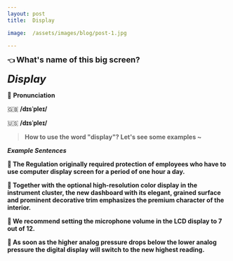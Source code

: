```yaml
---
layout: post
title:  Display

image:  /assets/images/blog/post-1.jpg

---
```


**👈 <font size="4"> <B> What's name of this big screen? </B></font> <br>**

<font size="5"> <i> <B> Display  </B> </i> </font> <br>

📢 <B>Pronunciation</B>

🇬🇧  <B>/dɪsˈpleɪ/</B>  

🇺🇸  <B>/dɪsˈpleɪ/<B>





> How to use the word "display"? Let's see some examples ~ 



**<i> <B> Example Sentences </B></i>**

📍 The Regulation originally required protection of employees who have to use computer <B>display</B> screen for a period of one hour a day. <br>

📍 Together with the optional high-resolution color <B>display</B> in the instrument cluster, the new dashboard with its elegant, grained surface and prominent decorative trim emphasizes the premium character of the interior. <br>

📍 We recommend setting the microphone volume in the LCD <B>display</B> to 7 out of 12.<br>

📍 As soon as the higher analog pressure drops below the lower analog pressure the digital <B>display</B> will switch to the new highest reading. <br>